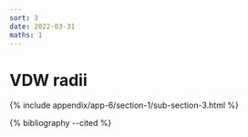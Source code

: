 ```yaml
---
sort: 3
date: 2022-03-31
maths: 1
---
```


# VDW radii

{% include appendix/app-6/section-1/sub-section-3.html %}

{% bibliography --cited %}

